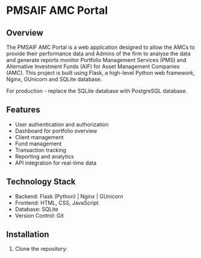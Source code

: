 # PMSAIF AMC Portal

## Overview

The PMSAIF AMC Portal is a web application designed to allow the AMCs to provide their performance data and Admins of the firm to analyse the data and generate reports monitor Portfolio Management Services (PMS) and Alternative Investment Funds (AIF) for Asset Management Companies (AMC). This project is built using Flask, a high-level Python web framework, Nginx, GUnicorn and SQLite database.

For production - replace the SQLite database with PostgreSQL database.

## Features

- User authentication and authorization
- Dashboard for portfolio overview
- Client management
- Fund management
- Transaction tracking
- Reporting and analytics
- API integration for real-time data

## Technology Stack

- Backend: Flask (Python) | Nginx | GUnicorn
- Frontend: HTML, CSS, JavaScript
- Database: SQLite
- Version Control: Git

## Installation

1. Clone the repository:
